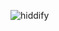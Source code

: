 ![hiddify](https://raw.githubusercontent.com/hiddify/hiddify.com/main/docs/assets/hiddify-app-logo.svg)
